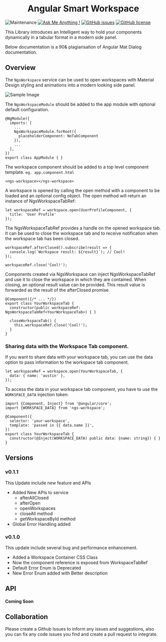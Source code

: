 # <div align="center"> Angular Smart Workspace </div>

![Maintenance](https://img.shields.io/badge/Maintained%3F-yes-green.svg) [![Ask Me Anything !](https://img.shields.io/badge/Ask%20me-anything-1abc9c.svg)](https://GitHub.com/srukshan98) [![GitHub issues](https://img.shields.io/github/issues/srukshan98/ngs-workspace)](https://github.com/srukshan98/ngs-workspace/issues) [![GitHub license](https://img.shields.io/github/license/srukshan98/ngs-workspace)](https://github.com/srukshan98/ngs-workspace)

This Library introduces an Intelligent way to hold your components dynamically in a tabular format in a modern side panel.

Below documentation is a 90& plagiarisation of Angular Mat Dialog documentation.

## Overview

The `NgsWorkspace` service can be used to open workspaces with Material Design styling and animations into a modern looking side panel.

![Sample Image](https://drive.google.com/uc?export=download&id=1kB_dhSB-bXnL5b0VMsVTUVdiOWCWrvT6)

The `NgsWorkspaceModule` should be added to the app module with optional default configuration.

```
@NgModule({
  imports: [
    ...
    NgsWorkspaceModule.forRoot({
      placeholderComponent: NoTabComponent
    }),
    ...
  ],
})
export class AppModule { }
```

The workspace component should be added to a top level component template. `eg. app.component.html`

```
<ngs-workspace></ngs-workspace>
```

A workspace is opened by calling the open method with a component to be loaded and an optional config object. The open method will return an instance of NgsWorkspaceTabRef:

```
let workspaceRef = workspace.open(UserProfileComponent, {
  title: 'User Profile'
});
```

The NgsWorkspaceTabRef provides a handle on the opened workspace tab. It can be used to close the workspace tab and to receive notification when the workspace tab has been closed.

```
workspaceRef.afterClosed().subscribe(result => {
  console.log(`Workspace result: ${result}`); // Cool!
});

workspaceRef.close('Cool!');
```

Components created via NgsWorkspace can inject NgsWorkspaceTabRef and use it to close the workspace in which they are contained. When closing, an optional result value can be provided. This result value is forwarded as the result of the afterClosed promise.

```
@Component({/* ... */})
export class YourWorkspaceTab {
  constructor(public workspaceRef: NgsWorkspaceTabRef<YourWorkspaceTab>) { }

  closeWorkspaceTab() {
    this.workspaceRef.close('Cool!');
  }
}
```

### Sharing data with the Workspace Tab component.

If you want to share data with your workspace tab, you can use the data option to pass information to the workspace tab component.

```
let workspaceRef = workspace.open(YourWorkspaceTab, {
  data: { name: 'austin' },
});
```

To access the data in your workspace tab component, you have to use the `WORKSPACE_DATA` injection token:

```
import {Component, Inject} from '@angular/core';
import {WORKSPACE_DATA} from 'ngs-workspace';

@Component({
  selector: 'your-workspace',
  template: 'passed in {{ data.name }}',
})
export class YourWorkspaceTab {
  constructor(@Inject(WORKSPACE_DATA) public data: {name: string}) { }
}
```

## Versions

### v0.1.1

This Update include new feature and APIs

- Added New APIs to service
  - afterAllClosed
  - afterOpen
  - openWorkspaces
  - closeAll method
  - getWorkspaceById method
- Global Error Handling added

### v0.1.0

This update include several bug and performance enhancement.

- Added a Workspace Container CSS Class
- Now the component reference is exposed from WorkspaceTabRef
- Default Error Enum is Deprecated
- New Error Enum added with Better description

## API

#### Coming Soon

## Collaboration

Please create a Github Issues to inform any issues and suggestions, also you can fix any code issues you find and create a pull request to integrate.
